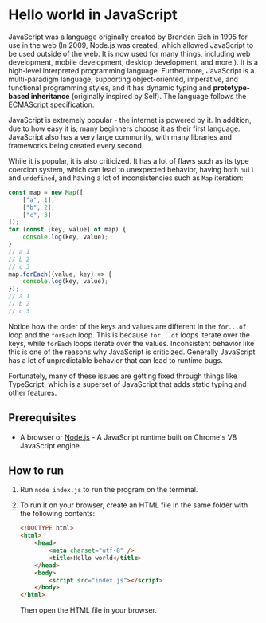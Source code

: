 # Hello world in JavaScript

JavaScript was a language originally created by Brendan Eich in 1995 for use in the web (In 2009, Node.js was created, which allowed JavaScript to be used outside of the web. It is now used for many things, including web development, mobile development, desktop development, and more.). It is a high-level interpreted programming language. Furthermore, JavaScript is a multi-paradigm language, supporting object-oriented, imperative, and functional programming styles, and it has dynamic typing and **prototype-based inheritance** (originally inspired by Self). The language follows the [ECMAScript](https://www.ecma-international.org/publications/standards/Ecma-262.htm) specification.

JavaScript is extremely popular - the internet is powered by it. In addition, due to how easy it is, many beginners choose it as their first language. JavaScript also has a very large community, with many libraries and frameworks being created every second.

While it is popular, it is also criticized. It has a lot of flaws such as its type coercion system, which can lead to unexpected behavior, having both `null` and `undefined`, and having a lot of inconsistencies such as `Map` iteration:

```js
const map = new Map([
    ["a", 1],
    ["b", 2],
    ["c", 3]
]);
for (const [key, value] of map) {
    console.log(key, value);
}
// a 1
// b 2
// c 3
map.forEach((value, key) => {
    console.log(key, value);
});
// a 1
// b 2
// c 3
```

Notice how the order of the keys and values are different in the `for...of` loop and the `forEach` loop. This is because `for...of` loops iterate over the keys, while `forEach` loops iterate over the values. Inconsistent behavior like this is one of the reasons why JavaScript is criticized. Generally JavaScript has a lot of unpredictable behavior that can lead to runtime bugs.

Fortunately, many of these issues are getting fixed through things like TypeScript, which is a superset of JavaScript that adds static typing and other features.

## Prerequisites

- A browser or [Node.js](https://nodejs.org/) - A JavaScript runtime built on Chrome's V8 JavaScript engine.

## How to run

1. Run `node index.js` to run the program on the terminal.
2. To run it on your browser, create an HTML file in the same folder with the following contents:

    ```html
    <!DOCTYPE html>
    <html>
        <head>
            <meta charset="utf-8" />
            <title>Hello world</title>
        </head>
        <body>
            <script src="index.js"></script>
        </body>
    </html>
    ```

    Then open the HTML file in your browser.
